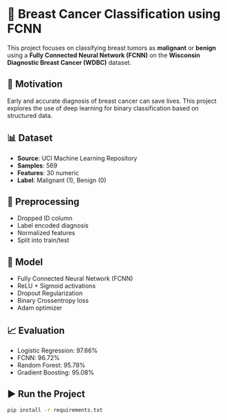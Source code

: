 # 🧠 Breast Cancer Classification using FCNN

This project focuses on classifying breast tumors as **malignant** or **benign** using a **Fully Connected Neural Network (FCNN)** on the **Wisconsin Diagnostic Breast Cancer (WDBC)** dataset.

## 📌 Motivation
Early and accurate diagnosis of breast cancer can save lives. This project explores the use of deep learning for binary classification based on structured data.

## 📊 Dataset
- **Source**: UCI Machine Learning Repository  
- **Samples**: 569  
- **Features**: 30 numeric  
- **Label**: Malignant (1), Benign (0)

## 🧪 Preprocessing
- Dropped ID column
- Label encoded diagnosis
- Normalized features
- Split into train/test

## 🧠 Model
- Fully Connected Neural Network (FCNN)
- ReLU + Sigmoid activations
- Dropout Regularization
- Binary Crossentropy loss
- Adam optimizer

## 📈 Evaluation
- Logistic Regression: 97.66%
- FCNN: 96.72%
- Random Forest: 95.78%
- Gradient Boosting: 95.08%

## ▶️ Run the Project
```bash
pip install -r requirements.txt

